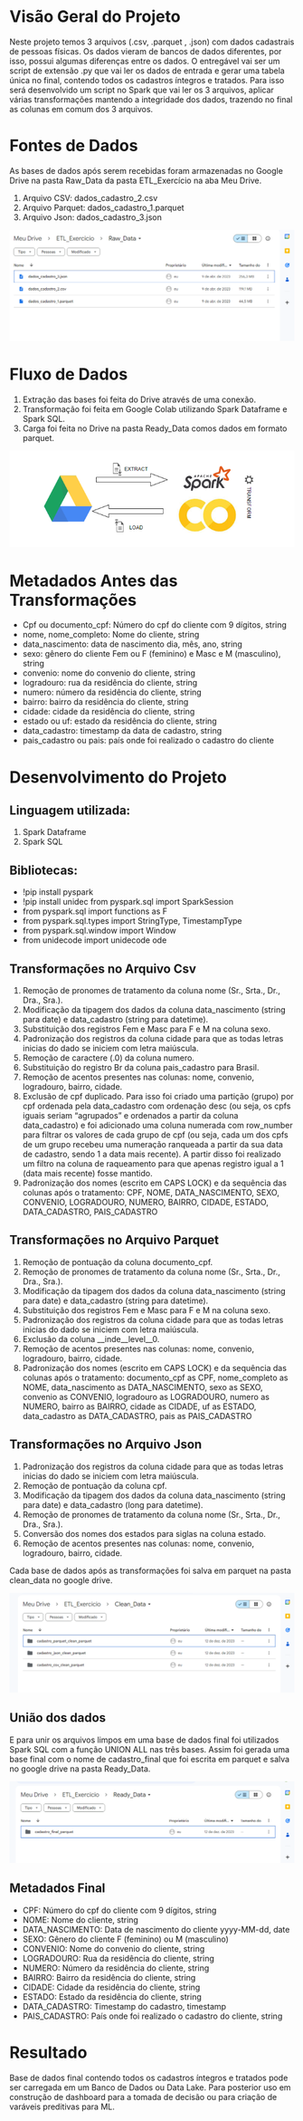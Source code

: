 # Visão Geral do Projeto
Neste projeto temos 3 arquivos (.csv, .parquet , .json) com dados cadastrais de pessoas físicas. Os dados vieram de bancos de dados diferentes, por isso, possui algumas diferenças entre os dados. 
O entregável vai ser um script de extensão .py que vai ler os dados de entrada e gerar uma tabela única no final, contendo todos os cadastros íntegros e tratados.
Para isso será desenvolvido um script no Spark que vai ler os 3 arquivos, aplicar várias transformações mantendo a integridade dos dados, trazendo no final as colunas em comum dos 3 arquivos.

# Fontes de Dados
As bases de dados após serem recebidas foram armazenadas no Google Drive na pasta Raw_Data da pasta ETL_Exercício na aba Meu Drive.
1. Arquivo CSV: dados_cadastro_2.csv
2. Arquivo Parquet: dados_cadastro_1.parquet
3. Arquivo Json: dados_cadastro_3.json

![Dados brutos](raw_data.png)

# Fluxo de Dados
1. Extração das bases foi feita do Drive através de uma conexão. 
2. Transformação foi feita em Google Colab utilizando Spark Dataframe e Spark SQL.
3. Carga foi feita no Drive na pasta Ready_Data comos dados em formato parquet.

![Diagrama do ETL](ETLDIAGRAMA.png)

# Metadados Antes das Transformações
* Cpf ou documento_cpf: Número do cpf do cliente com 9 dígitos, string
* nome, nome_completo: Nome do cliente, string
* data_nascimento: data de nascimento dia, mês, ano, string
* sexo: gênero do cliente Fem ou F (feminino) e Masc e M (masculino), string
* convenio: nome do convenio do cliente, string
* logradouro: rua da residência do cliente, string
* numero: número da residência do cliente, string
* bairro: bairro da residência do cliente, string
* cidade: cidade da residência do cliente, string
* estado ou uf: estado da residência do cliente, string
* data_cadastro: timestamp da data de cadastro, string
* pais_cadastro ou pais: país onde foi realizado o cadastro do cliente

# Desenvolvimento do Projeto
## Linguagem utilizada: 
1. Spark Dataframe
2. Spark SQL
   
## Bibliotecas:
* !pip install pyspark
* !pip install unidec from pyspark.sql import SparkSession
* from pyspark.sql import functions as F
* from pyspark.sql.types import StringType, TimestampType
* from pyspark.sql.window import Window
* from unidecode import unidecode ode

## Transformações no Arquivo Csv
1. Remoção de pronomes de tratamento da coluna nome (Sr., Srta., Dr., Dra., Sra.).
2. Modificação da tipagem dos dados da coluna data_nascimento (string para date) e data_cadastro (string para datetime).
3. Substituição dos registros Fem e Masc para F e M na coluna sexo.
4. Padronização dos registros da coluna cidade para que as todas letras inicias do dado se iniciem com letra maiúscula.
5. Remoção de caractere (.0) da coluna numero.
6. Substituição do registro Br da coluna pais_cadastro para Brasil.
7. Remoção de acentos presentes nas colunas: nome, convenio, logradouro, bairro, cidade.
8. Exclusão de cpf duplicado. Para isso foi criado uma partição (grupo) por cpf ordenada pela data_cadastro com ordenação desc (ou seja, os cpfs iguais seriam “agrupados” e ordenados a partir da coluna data_cadastro) e foi adicionado uma coluna numerada com row_number para filtrar os valores de cada grupo de cpf (ou seja, cada um dos cpfs de um grupo recebeu uma numeração ranqueada a partir da sua data de cadastro, sendo 1 a data mais recente). A partir disso foi realizado um filtro na coluna de raqueamento para que apenas registro igual a 1 (data mais recente) fosse mantido.
9. Padronização dos nomes (escrito em CAPS LOCK) e da sequência das colunas após o tratamento: CPF, NOME, DATA_NASCIMENTO, SEXO, CONVENIO, LOGRADOURO, NUMERO, BAIRRO, CIDADE, ESTADO, DATA_CADASTRO, PAIS_CADASTRO

## Transformações no Arquivo Parquet
1. Remoção de pontuação da coluna documento_cpf.
2. Remoção de pronomes de tratamento da coluna nome (Sr., Srta., Dr., Dra., Sra.).
3. Modificação da tipagem dos dados da coluna data_nascimento (string para date) e data_cadastro (string para datetime).
4. Substituição dos registros Fem e Masc para F e M na coluna sexo.
5. Padronização dos registros da coluna cidade para que as todas letras inicias do dado se iniciem com letra maiúscula.
6. Exclusão da coluna __inde__level__0.
7. Remoção de acentos presentes nas colunas: nome, convenio, logradouro, bairro, cidade.
8. Padronização dos nomes (escrito em CAPS LOCK) e da sequência das colunas após o tratamento: documento_cpf as CPF, nome_completo as NOME, data_nascimento as DATA_NASCIMENTO, sexo as SEXO, convenio as CONVENIO, logradouro as LOGRADOURO, numero as NUMERO, bairro as BAIRRO, cidade as CIDADE, uf as ESTADO, data_cadastro as DATA_CADASTRO, pais as PAIS_CADASTRO

## Transformações no Arquivo Json
1. Padronização dos registros da coluna cidade para que as todas letras inicias do dado se iniciem com letra maiúscula.
2. Remoção de pontuação da coluna cpf.
3. Modificação da tipagem dos dados da coluna data_nascimento (string para date) e data_cadastro (long para datetime).
4. Remoção de pronomes de tratamento da coluna nome (Sr., Srta., Dr., Dra., Sra.).
5. Conversão dos nomes dos estados para siglas na coluna estado.
6. Remoção de acentos presentes nas colunas: nome, convenio, logradouro, bairro, cidade.

Cada base de dados após as transformações foi salva em parquet na pasta clean_data no google drive.

![Dados limpos e salvos](clean_data.png)

## União dos dados
E para unir os arquivos limpos em uma base de dados final foi utilizados Spark SQL com a função UNION ALL nas três bases.
Assim foi gerada uma base final com o nome de cadastro_final que foi escrita em parquet e salva no google drive na pasta Ready_Data.

![Base Final](ready_data.png)

## Metadados Final
* CPF: Número do cpf do cliente com 9 dígitos, string
* NOME: Nome do cliente, string
* DATA_NASCIMENTO: Data de nascimento do cliente yyyy-MM-dd, date
* SEXO: Gênero do cliente F (feminino) ou M (masculino)
* CONVENIO: Nome do convenio do cliente, string
* LOGRADOURO: Rua da residência do cliente, string
* NUMERO: Número da residência do cliente, string
* BAIRRO: Bairro da residência do cliente, string
* CIDADE: Cidade da residência do cliente, string
* ESTADO: Estado da residência do cliente, string
* DATA_CADASTRO: Timestamp do cadastro, timestamp
* PAIS_CADASTRO: País onde foi realizado o cadastro do cliente, string

# Resultado
Base de dados final contendo todos os cadastros íntegros e tratados pode ser carregada em um Banco de Dados ou Data Lake. Para posterior uso em construção de dashboard para a tomada de decisão ou para criação de varáveis preditivas para ML.  
